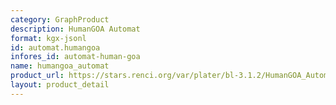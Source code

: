 ```yaml
---
category: GraphProduct
description: HumanGOA Automat
format: kgx-jsonl
id: automat.humangoa
infores_id: automat-human-goa
name: humangoa_automat
product_url: https://stars.renci.org/var/plater/bl-3.1.2/HumanGOA_Automat/latest/kgx_files
layout: product_detail
---
```

